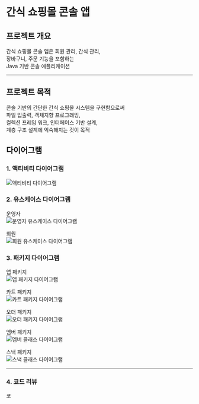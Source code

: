 # 간식 쇼핑몰 콘솔 앱

## 프로젝트 개요

간식 쇼핑몰 콘솔 앱은 회원 관리, 간식 관리,  
장바구니, 주문 기능을 포함하는  
Java 기반 콘솔 애플리케이션

---

## 프로젝트 목적

콘솔 기반의 간단한 간식 쇼핑몰 시스템을 구현함으로써  
파일 입출력, 객체지향 프로그래밍,  
컬렉션 프레임 워크, 인터페이스 기반 설계,  
계층 구조 설계에 익숙해지는 것이 목적

## 다이어그램

### 1. 액티비티 다이어그램

![액티비티 다이어그램](./images/SnackMallActivityDiagram.png)

### 2. 유스케이스 다이어그램

운영자  
![운영자 유스케이스 다이어그램](./images/SnackMallAdminUseCaseDiagram.png)

회원  
![회원 유스케이스 다이어그램](./images/SnackMallUserUseCaseDiagram.png)

### 3. 패키지 다이어그램

앱 패키지  
![앱 패키지 다이어그램](./images/SnackMallConsoleClassDiagram.png)

카트 패키지  
![카트 패키지 다이어그램](./images/SnackMallCartClassDiagram.png)

오더 패키지  
![오더 패키지 다이어그램](./images/SnackMallOrderClassDiagram.png)

멤버 패키지  
![멤버 클래스 다이어그램](./images/SnackMallMemberClassDiagram.png)

스낵 패키지  
![스낵 클래스 다이어그램](./images/SnackMallSnackClassDiagram.png)

---

### 4. 코드 리뷰

코
